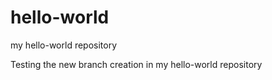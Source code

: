 # hello-world
my hello-world repository

Testing the new branch creation in my hello-world repository

